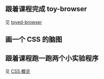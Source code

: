 ## 跟着课程完成 toy-browser
见 [toyed-browser](https://github.com/wendraw/toyed-browser)

## 画一个 CSS 的脑图
## 跟着课程跑一跑两个小实验程序
见 [CSS 概览](https://www.yuque.com/wendraw/fe/css)
